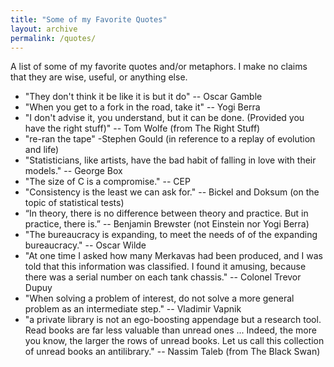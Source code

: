 ```yaml
---
title: "Some of my Favorite Quotes"
layout: archive
permalink: /quotes/
---
```


A list of some of my favorite quotes and/or metaphors. I make no claims that they are wise, useful, or anything else.

* "They don't think it be like it is but it do" -- Oscar Gamble
* "When you get to a fork in the road, take it" -- Yogi Berra
* "I don't advise it, you understand, but it can be done. (Provided you have the right stuff)" -- Tom Wolfe (from The Right Stuff)
* "re-ran the tape" -Stephen Gould (in reference to a replay of evolution and life)
* "Statisticians, like artists, have the bad habit of falling in love with their models." -- George Box
* "The size of C is a compromise." -- CEP
* "Consistency is the least we can ask for." -- Bickel and Doksum (on the topic of statistical tests)
* “In theory, there is no difference between theory and practice. But in practice, there is.” -- Benjamin Brewster (not Einstein nor Yogi Berra)
* "The bureaucracy is expanding, to meet the needs of of the expanding bureaucracy." -- Oscar Wilde
* "At one time I asked how many Merkavas had been produced, and I was told that this information was classified. I found it amusing, because there was a serial number on each tank chassis." -- Colonel Trevor Dupuy
* "When solving a problem of interest, do not solve a more general problem as an intermediate step." -- Vladimir Vapnik
* "a private library is not an ego-boosting appendage but a research tool. Read books are far less valuable than unread ones ... Indeed, the more you know, the larger the rows of unread books. Let us call this collection of unread books an antilibrary." -- Nassim Taleb (from The Black Swan)
